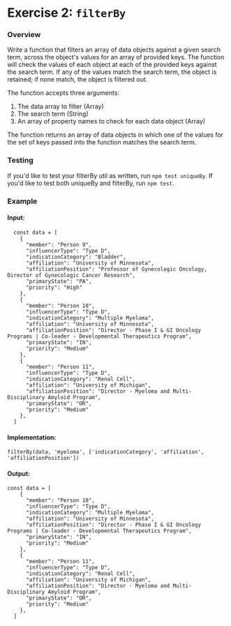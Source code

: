 # Exercise 2: `filterBy`

### Overview

Write a function that filters an array of data objects against a given search term, across the object's values for an array of provided keys. The function will check the values of each object at each of the provided keys against the search term. If any of the values match the search term, the object is retained; if none match, the object is filtered out.

The function accepts three arguments:
  1. The data array to filter (Array)
  2. The search term (String)
  3. An array of property names to check for each data object (Array)

The function returns an array of data objects in which one of the values for the set of keys passed into the function
matches the search term.

### Testing

If you'd like to test your filterBy util as written, run `npm test uniqueBy`. If you'd like to test both uniqueBy and filterBy, run `npm test`.

### Example

#### Input:
```
  const data = [
    {
      "member": "Person 9",
      "influencerType": "Type D",
      "indicationCategory": "Bladder",
      "affiliation": "University of Minnesota",
      "affiliationPosition": "Professor of Gynecologic Oncology, Director of Gynecologic Cancer Research",
      "primaryState": "PA",
      "priority": "High"
    },
    {
      "member": "Person 10",
      "influencerType": "Type D",
      "indicationCategory": "Multiple Myeloma",
      "affiliation": "University of Minnesota",
      "affiliationPosition": "Director - Phase I & GI Oncology Programs | Co-leader - Developmental Therapeutics Program",
      "primaryState": "IN",
      "priority": "Medium"
    },
    {
      "member": "Person 11",
      "influencerType": "Type D",
      "indicationCategory": "Renal Cell",
      "affiliation": "University of Michigan",
      "affiliationPosition": "Director - Myeloma and Multi-Disciplinary Amyloid Program",
      "primaryState": "OR",
      "priority": "Medium"
    },
  ]
```

#### Implementation:
```filterBy(data, 'myeloma', ['indicationCategory', 'affiliation', 'affiliationPosition'])```

#### Output:
```
const data = [
    {
      "member": "Person 10",
      "influencerType": "Type D",
      "indicationCategory": "Multiple Myeloma",
      "affiliation": "University of Minnesota",
      "affiliationPosition": "Director - Phase I & GI Oncology Programs | Co-leader - Developmental Therapeutics Program",
      "primaryState": "IN",
      "priority": "Medium"
    },
    {
      "member": "Person 11",
      "influencerType": "Type D",
      "indicationCategory": "Renal Cell",
      "affiliation": "University of Michigan",
      "affiliationPosition": "Director - Myeloma and Multi-Disciplinary Amyloid Program",
      "primaryState": "OR",
      "priority": "Medium"
    },
  ]
```
